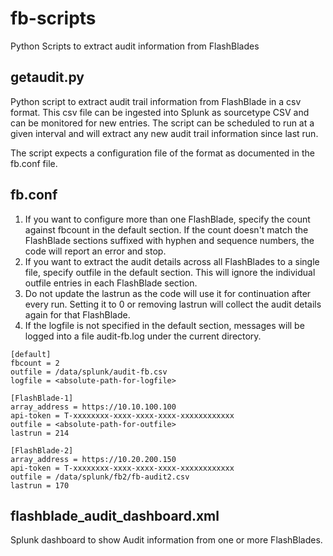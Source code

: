 # fb-scripts
Python Scripts to extract audit information from FlashBlades

## getaudit.py
Python script to extract audit trail information from FlashBlade in a csv format.
This csv file can be ingested into Splunk as sourcetype CSV and can be monitored for new entries.
The script can be scheduled to run at a given interval and will extract any new audit trail information since last run.

The script expects a configuration file of the format as documented in the fb.conf file.

## fb.conf
1) If you want to configure more than one FlashBlade, specify the count against fbcount in the default section.
   If the count doesn't match the FlashBlade sections suffixed with hyphen and sequence numbers, the code will report an error and stop.
2) If you want to extract the audit details across all FlashBlades to a single file, specify outfile in the default section.
   This will ignore the individual outfile entries in each FlashBlade section.
3) Do not update the lastrun as the code will use it for continuation after every run.
   Setting it to 0 or removing lastrun will collect the audit details again for that FlashBlade.
4) If the logfile is not specified in the default section, messages will be logged into a file
   audit-fb.log under the current directory.
```
[default]
fbcount = 2
outfile = /data/splunk/audit-fb.csv
logfile = <absolute-path-for-logfile>

[FlashBlade-1]
array_address = https://10.10.100.100
api-token = T-xxxxxxxx-xxxx-xxxx-xxxx-xxxxxxxxxxxx
outfile = <absolute-path-for-outfile>
lastrun = 214

[FlashBlade-2]
array_address = https://10.20.200.150
api-token = T-xxxxxxxx-xxxx-xxxx-xxxx-xxxxxxxxxxxx
outfile = /data/splunk/fb2/fb-audit2.csv
lastrun = 170
```

## flashblade_audit_dashboard.xml
Splunk dashboard to show Audit information from one or more FlashBlades.
